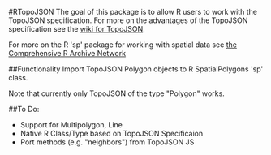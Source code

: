 #RTopoJSON
The goal of this package is to allow R users to work with the TopoJSON specification. For more on the advantages of the TopoJSON specification see the [wiki for TopoJSON](https://github.com/mbostock/topojson/wiki).

For more on the R 'sp' package for working with spatial data see [the Comprehensive R Archive Network](http://cran.r-project.org/web/packages/sp/index.html)

##Functionality
Import TopoJSON Polygon objects to R SpatialPolygons 'sp' class.

Note that currently only TopoJSON of the type "Polygon" works.

##To Do:
* Support for Multipolygon, Line
* Native R Class/Type based on TopoJSON Specificaion
* Port methods (e.g. "neighbors") from TopoJSON JS
